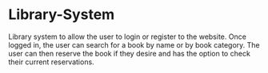 # Library-System
Library system to allow the user to login or register to the website. Once logged in, the user can search for a book by name or by book category. The user can then reserve the book if they desire and has the option to check their current reservations.
